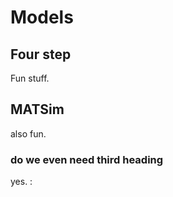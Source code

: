 # Models

## Four step

Fun stuff.

## MATSim

also fun.

### do we even need third heading

yes.
:

